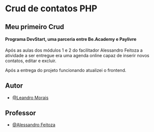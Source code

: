 # Crud de contatos PHP   
## Meu primeiro Crud

#### Programa DevStart, uma parceria entre Be.Academy e Paylivre

Após as aulas dos módulos 1 e 2 do facilitador Alessandro Feitoza a atividade a ser entregue era uma agenda online capaz de inserir novos contatos, editar e excluir.

Após a entrega do projeto funcionando atualizei o frontend.

## Autor
- [@Leandro Morais](https://github.com/lelomorais85)

## Professor
- [@Alessandro Feitoza](https://github.com/alessandrofeitoza)


